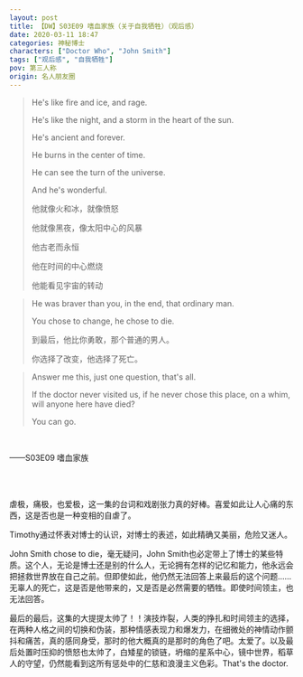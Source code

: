```yaml
---
layout: post
title: 【DW】S03E09 嗜血家族（关于自我牺牲）（观后感）
date: 2020-03-11 18:47
categories: 神秘博士
characters: ["Doctor Who", "John Smith"]
tags: ["观后感", "自我牺牲"]
pov: 第三人称
origin: 名人朋友圈
---
```


> He's like fire and ice, and rage.
>
> He's like the night, and a storm in the heart of the sun.
>
> He's ancient and forever.
>
> He burns in the center of time.
>
> He can see the turn of the universe.
>
> And he's wonderful.
>
> 他就像火和冰，就像愤怒
>
> 他就像黑夜，像太阳中心的风暴
>
> 他古老而永恒
>
> 他在时间的中心燃烧
>
> 他能看见宇宙的转动

> He was braver than you, in the end, that ordinary man.
>
> You chose to change, he chose to die.
>
> 到最后，他比你勇敢，那个普通的男人。
>
> 你选择了改变，他选择了死亡。

> Answer me this, just one question, that's all.
>
> If the doctor never visited us, if he never chose this place, on a whim, will anyone here have died?
>
> You can go.

<br>

——S03E09 嗜血家族

<br><br>

虐极，痛极，也爱极，这一集的台词和戏剧张力真的好棒。喜爱如此让人心痛的东西，这是否也是一种变相的自虐了。

Timothy通过怀表对博士的认识，对博士的表述，如此精确又美丽，危险又迷人。

John Smith chose to die，毫无疑问，John Smith也必定带上了博士的某些特质。这个人，无论是博士还是别的什么人，无论拥有怎样的记忆和能力，他永远会把拯救世界放在自己之前。但即使如此，他仍然无法回答上来最后的这个问题……无辜人的死亡，这是否是他带来的，又是否是必然需要的牺牲。即使时间领主，也无法回答。

最后的最后，这集的大提提太帅了！！演技炸裂，人类的挣扎和时间领主的选择，在两种人格之间的切换和伪装，那种情感表现力和爆发力，在细微处的神情动作颤抖和痛苦，真的感同身受，那时的他大概真的是那时的角色了吧。太爱了。以及最后处置时压抑的愤怒也太帅了，白矮星的锁链，坍缩的星系中心，镜中世界，稻草人的守望，仍然能看到这所有惩处中的仁慈和浪漫主义色彩。That's the doctor.

